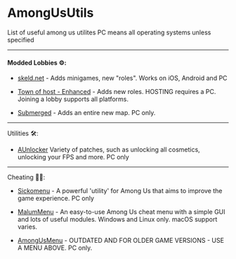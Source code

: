 # AmongUsUtils

List of useful among us utilites 
PC means all operating systems unless specified 

-----

#### Modded Lobbies ⚙️:

- [skeld.net](https://skeld.net) - Adds minigames, new "roles". Works on iOS, Android and PC

- [Town of host - Enhanced](https://github.com/EnhancedNetwork/TownofHost-Enhanced) - Adds new roles. HOSTING requires a PC. Joining a lobby supports all platforms. 

- [Submerged](https://github.com/SubmergedAmongUs/Submerged) - Adds an entire new map. PC only.

------
Utilities 🛠️:
- [AUnlocker](https://github.com/astra1dev/AUnlocker) Variety of patches, such as unlocking all cosmetics, unlocking your FPS and more. PC only

------
Cheating 🐱‍💻:
- [Sickomenu](https://github.com/g0aty/SickoMenu) - A powerful 'utility' for Among Us that aims to improve the game experience. PC only

- [MalumMenu](https://github.com/scp222thj/MalumMenu) - An easy-to-use Among Us cheat menu with a simple GUI and lots of useful modules. Windows and Linux only. macOS support varies.

- [AmongUsMenu](https://github.com/BitCrackers/AmongUsMenu) - OUTDATED AND FOR OLDER GAME VERSIONS - USE A MENU ABOVE. PC only.
